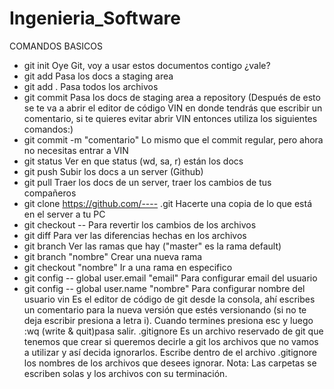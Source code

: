 # Ingenieria_Software
COMANDOS BASICOS 
* git init Oye Git, voy a usar estos documentos contigo ¿vale?
* git add <file> Pasa los docs a staging area
* git add . Pasa todos los archivos
* git commit Pasa los docs de staging area a repository (Después de esto 
    se te va a abrir el editor de código VIN en donde tendrás que escribir un comentario, 
    si te quieres evitar abrir VIN entonces utiliza los siguientes comandos:) 
* git commit -m "comentario" Lo mismo que el commit regular, pero ahora no necesitas entrar a VIN
* git status Ver en que status (wd, sa, r) están los docs
* git push Subir los docs a un server (Github)
* git pull Traer los docs de un server, traer los cambios de tus compañeros
* git clone https://github.com/---- .git  Hacerte una copia de lo que está en el server a tu PC
* git checkout -- <file> Para revertir los cambios de los archivos
* git diff <file> Para ver las diferencias hechas en los archivos
* git branch Ver las ramas que hay ("master" es la rama default)
* git branch "nombre" Crear una nueva rama
* git checkout "nombre" Ir a una rama en especifico
* git config -- global user.email "email" Para configurar email del usuario
* git config -- global user.name "nombre" Para configurar nombre del usuario vin
    Es el editor de código de git desde la consola, 
    ahí escribes un comentario para la nueva versión que estés versionando 
    (si no te deja escribir presiona a letra i). 
    Cuando termines presiona esc y luego :wq (write & quit)pasa salir. 
.gitignore Es un archivo reservado de git que tenemos 
    que crear si queremos decirle a git los archivos que no vamos a utilizar y así decida ignorarlos. 
    Escribe dentro de el archivo .gitignore los nombres de los archivos que desees ignorar. 
    Nota: Las carpetas se escriben solas y los archivos con su terminación.
